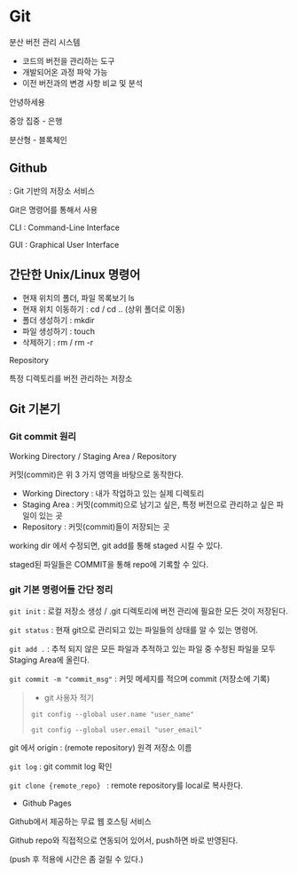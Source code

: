 # Git

분산 버전 관리 시스템

- 코드의 버전을 관리하는 도구
- 개발되어온 과정 파악 가능
- 이전 버전과의 변경 사항 비교 및 분석

안녕하세용

중앙 집중 - 은행

분산형 - 블록체인 

## Github

: Git 기반의 저장소 서비스

Git은 명령어를 통해서 사용

CLI : Command-Line Interface

GUI : Graphical User Interface

## 간단한 Unix/Linux 명령어

- 현재 위치의 폴더, 파일 목록보기  ls
- 현재 위치 이동하기 : cd <path> / cd .. (상위 폴더로 이동)
- 폴더 생성하기 : mkdir <name>
- 파일 생성하기 : touch <name>
- 삭제하기 : rm <name> / rm -r <name>

Repository

특정 디렉토리를 버전 관리하는 저장소

## Git 기본기

### Git commit 원리

Working Directory / Staging Area / Repository

커밋(commit)은 위 3 가지 영역을 바탕으로 동작한다.

- Working Directory : 내가 작업하고 있는 실제 디렉토리
- Staging Area : 커밋(commit)으로 남기고 싶은, 특정 버전으로 관리하고 싶은 파일이 있는 곳
- Repository : 커밋(commit)들이 저장되는 곳

working dir 에서 수정되면, git add를 통해 staged 시킬 수 있다.

staged된 파일들은 COMMIT을 통해 repo에 기록할 수 있다.

### git 기본 명령어들 간단 정리

`git init` : 로컬 저장소 생성 / .git 디렉토리에 버전 관리에 필요한 모든 것이 저장된다.

`git status` : 현재 git으로 관리되고 있는 파일들의 상태를 알 수 있는 명령어.

`git add .` : 추적 되지 않은 모든 파일과 추적하고 있는 파일 중 수정된 파일을 모두 Staging Area에 올린다.

`git commit -m "commit_msg"` : 커밋 메세지를 적으며 commit (저장소에 기록)

> - git 사용자 적기
>
> `git config --global user.name "user_name"`
>
> `git config --global user.email "user_email"`

git 에서 origin : (remote repository) 원격 저장소 이름

`git log` : git commit log 확인

`git clone {remote_repo} ` :  remote repository를 local로 복사한다.



- Github Pages

Github에서 제공하는 무료 웹 호스팅 서비스

Github repo와 직접적으로 연동되어 있어서, push하면 바로 반영된다.

(push 후 적용에 시간은 좀 걸릴 수 있다.)